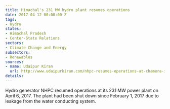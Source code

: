 ```yaml
---
title: Himachal's 231 MW hydro plant resumes operations
date: 2017-04-12 00:00:00 Z
tags:
- Hydro
states:
- Himachal Pradesh
- Center-State Relations
sectors:
- Climate Change and Energy
subsectors:
- Renewables
sources:
- name: Udaipur Kiran
  url: http://www.udaipurkiran.com/nhpc-resumes-operations-at-chamera-iii-power-station-in-himachal-pradesh/
details: 
---
```


Hydro generator NHPC resumed operations at its 231 MW power plant on April 6, 2017. The plant had been shut down since February 1, 2017 due to leakage from the water conducting system.
